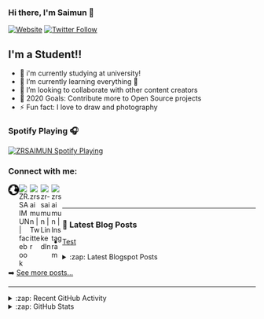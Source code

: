 ### Hi there, I'm Saimun  👋

[![Website](https://img.shields.io/website?label=ZRSaimun.com&style=for-the-badge&url=https%3A%2F%2Fcodestackr.com)](https://zrsaimun.blogspot.com)
[![Twitter Follow](https://img.shields.io/twitter/follow/ZRSaimun?color=1DA1F2&logo=twitter&style=for-the-badge)](https://twitter.com/intent/follow?original_referer=https%3A%2F%2Fgithub.com%2FZRSaimun&screen_name=ZRSaimun)

## I'm a Student!!

- 🔭 i'm currently studying at university!
- 🌱 I’m currently learning everything 🤣
- 👯 I’m looking to collaborate with other content creators
- 🥅 2020 Goals: Contribute more to Open Source projects
- ⚡ Fun fact: I love to draw and photography

### Spotify Playing 🎧

[<img src="https://now-playing-codestackr.vercel.app/api/spotify-playing" alt="ZRSAIMUN Spotify Playing" width="350" />](https://open.spotify.com/user/swyqyimdc12jajde4vpwd2x1b)

### Connect with me:

[<img align="left" alt="zrsaimun" width="22px" src="https://raw.githubusercontent.com/iconic/open-iconic/master/svg/globe.svg" />][website]
[<img align="left" alt="ZR.SAIMUN | facebook" width="22px" src="https://cdn.jsdelivr.net/npm/simple-icons@v3/icons/facebook.svg" />][facebook]
[<img align="left" alt="zrsaimun | Twitter" width="22px" src="https://cdn.jsdelivr.net/npm/simple-icons@v3/icons/twitter.svg" />][twitter]
[<img align="left" alt="zr-saimun | LinkedIn" width="22px" src="https://cdn.jsdelivr.net/npm/simple-icons@v3/icons/linkedin.svg" />][linkedin]
[<img align="left" alt="zrsaimun | Instagram" width="22px" src="https://cdn.jsdelivr.net/npm/simple-icons@v3/icons/instagram.svg" />][instagram]


<br />
<br />


---

### 📕 Latest Blog Posts

<!-- BLOG-POST-LIST:START -->
- [Test](https://dev.to/zrsaimun/test-3h50)
<!-- BLOG-POST-LIST:END -->

<!-- BlogSPOT-POST-LIST:START -->
<details>
  <summary>:zap: Latest Blogspot Posts</summary>
  
<!--START_SECTION:posts-->
* [ZR Saimun](https:&#x2F;&#x2F;zrsaimun.blogspot.com&#x2F;2020&#x2F;06&#x2F;zr-saimun.html)
* [Calculator C# project](https:&#x2F;&#x2F;zrsaimun.blogspot.com&#x2F;2020&#x2F;03&#x2F;calculator-c-project.html)
* [puzzel game](https:&#x2F;&#x2F;zrsaimun.blogspot.com&#x2F;2020&#x2F;03&#x2F;puzzel-game.html)
* [Railway Station opengl glut project](https:&#x2F;&#x2F;zrsaimun.blogspot.com&#x2F;2020&#x2F;01&#x2F;railway-station.html)
* [Aiub Full View opengl](https:&#x2F;&#x2F;zrsaimun.blogspot.com&#x2F;2020&#x2F;01&#x2F;aiub-full-view-computer-graphics-project.html)
<!--END_SECTION:posts-->

</details>
<!-- BlogSPOT-POST-LIST:END -->

➡️ [See more posts...](https://www.google.com/search?q=zr+saimun&oq=zr&aqs=chrome.2.69i60j69i57j69i59j35i39j69i61j69i60l3.3133j0j7&sourceid=chrome&ie=UTF-8)

---

<details>
  <summary>:zap: Recent GitHub Activity</summary>
  
<!--START_SECTION:activity-->
1. ❌ Closed PR [#14](https://github.com/ZRSaimun/ZRSaimun) in [ZRSaimun/ZRSaimun](https://github.com/ZRSaimun)
2. 🗣 Commented on [#14](https://github.com/ZRSaimun/ZRSaimun/issues) in [ZRSaimun/ZRSaimun](https://github.com/ZRSaimun/ZRSaimun)
3. ❌ Closed PR [#7](https://github.com/ZRSaimun) in [ZRSaimun/ZRSaimun](https://github.com/ZRSaimun)
4. 🎉 Merged PR [#6](https://github.com/ZRSaimun/ZRSaimun/pull/6) in [ZRSaimun/ZRSaimun](https://github.com/ZRSaimun/ZRSaimun)
5. 💪 Opened PR [#259](https://github.com/florinpop17/app-ideas/pull/) in [florinpop17/app-ideas](https://github.com/florinpop17/app-ideas)
<!--END_SECTION:activity-->

</details>

<details>
  <summary>:zap: GitHub Stats</summary>

  <img align="left" alt="ZRSaimun's GitHub Stats" src="https://github-readme-stats.vercel.app/api?username=ZRSaimun&show_icons=true&hide_border=true" />

</details>

[website]: https://zrsaimun.blogspot.com
[facebook]: https://www.facebook.com/ZR.SAIMUN
[twitter]: https://twitter.com/zrsaimun
[instagram]: https://www.instagram.com/zrsaimun/
[linkedin]: https://www.linkedin.com/in/zr-saimun/

